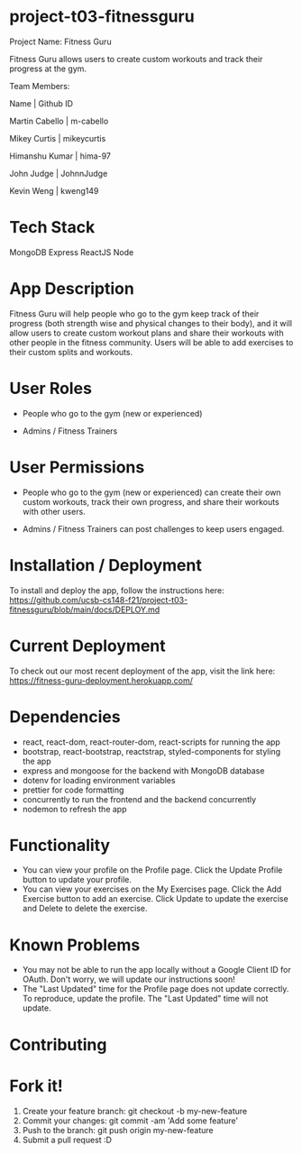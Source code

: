 # project-t03-fitnessguru

Project Name: Fitness Guru

Fitness Guru allows users to create custom workouts and track their progress at the gym.

Team Members:

Name | Github ID

Martin Cabello | m-cabello

Mikey Curtis | mikeycurtis

Himanshu Kumar | hima-97

John Judge | JohnnJudge

Kevin Weng | kweng149

# Tech Stack

MongoDB
Express
ReactJS
Node

# App Description

Fitness Guru will help people who go to the gym keep track of their progress (both strength wise and physical changes to their body), and it will allow users to create custom workout plans and share their workouts with other people in the fitness community. Users will be able to add exercises to their custom splits and workouts.

# User Roles

-   People who go to the gym (new or experienced)

-   Admins / Fitness Trainers

# User Permissions

-   People who go to the gym (new or experienced) can create their own custom workouts, track their own progress, and share their workouts with other users.

-   Admins / Fitness Trainers can post challenges to keep users engaged.

# Installation / Deployment

To install and deploy the app, follow the instructions here: https://github.com/ucsb-cs148-f21/project-t03-fitnessguru/blob/main/docs/DEPLOY.md

# Current Deployment

To check out our most recent deployment of the app, visit the link here: https://fitness-guru-deployment.herokuapp.com/


# Dependencies

-   react, react-dom, react-router-dom, react-scripts for running the app
-   bootstrap, react-bootstrap, reactstrap, styled-components for styling the app
-   express and mongoose for the backend with MongoDB database
-   dotenv for loading environment variables
-   prettier for code formatting
-   concurrently to run the frontend and the backend concurrently
-   nodemon to refresh the app


# Functionality

-   You can view your profile on the Profile page. Click the Update Profile button to update your profile.
-   You can view your exercises on the My Exercises page. Click the Add Exercise button to add an exercise. Click Update to update the exercise and Delete to delete the exercise.

# Known Problems

-   You may not be able to run the app locally without a Google Client ID for OAuth. Don't worry, we will update our instructions soon!
-   The "Last Updated" time for the Profile page does not update correctly. To reproduce, update the profile. The "Last Updated" time will not update.

# Contributing

# Fork it!

1. Create your feature branch: git checkout -b my-new-feature
2. Commit your changes: git commit -am 'Add some feature'
3. Push to the branch: git push origin my-new-feature
4. Submit a pull request :D